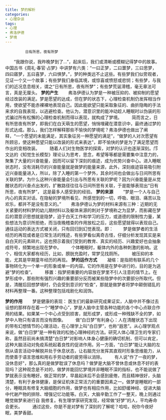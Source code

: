```yaml
---
title: 梦的解析
categories:
- 心理杂谈
tags:
- 心理
- 弗洛伊德
- 梦境
---
```

             日有所思，夜有所梦


   &emsp;&emsp;“我跟你说，我昨晚梦到了...”，起床后，我们或清晰或模糊记得梦中的故事。中国古书《周礼·春官·占梦》中讲梦有六类：“一曰正梦，二曰噩梦，三曰思梦，四曰寤梦，五曰喜梦，六曰惧梦。”，梦的种类远不止这些。有些梦我们似旁观者，见证一个又一个故事；有些梦我们身临其境，或惊喜或愤怒或悲悯；有些梦，与我们的近况息息相关，谓之“日有所思，夜有所梦”；有些梦荒诞滑稽，毫无章法可言，真是无厘头。
**梦的产生**
    &emsp;&emsp;弗洛伊德认为梦是一种被压抑的、被抑制的愿望经过改装的满足。梦是愿望的达成，但在梦的状态下，心理检查机制仍发挥相当作用，使欲望不能赤裸裸地表现自己。因此能欲望只能采取象征的、曲折隐晦的手法来求的自我表现，以逃避检查。他认为，潜意识里的能冲动趁人睡眠时以伪装的形式骗过所有松懈的心理检查机制而得以表现，就构成了梦境。
    &emsp;&emsp;简而言之，日有所思夜有所梦，即我们在白天萌生的愿望，悄悄埋藏在潜意识中，最终通过梦的形式达成。那么，我们怎样解释那些不愉快的梦境呢？弗洛伊德也做出了阐释，“一个愿望的未能满足，其实象征另一种愿望的满足”，“做梦的人对次愿望有所顾忌，使这种愿望只能以改装的形式来表达”，即不愉快的梦是为了满足愿望而作出的变相改装。
    &emsp;&emsp;随着人们对生物医学的探索，对梦的认识也逐渐深刻。邝文达的《知觉生长模型》理论认为思考，思念，希望等等都是需要集中注意力的，聚集了大量的兴奋能量，因而可以留下深刻的痕迹，成为优势兴奋中心。进入睡眠状态时，没有消耗尽的兴奋能量就是做梦的能量来源，此外，深刻痕迹容易吸引附近兴奋能量进入，所以，除了入睡的第一个梦外，其余时间也会做出与日间所思有关联的梦。为什么这种兴奋能量会引出与所思有关联的梦呢？因为兴奋能量是从觉醒状态的兴奋点出发的，扩散路径往往与日间所思有关联，于是能够表现出“日有所思，夜有所梦”， 这是最多人感受到的经验。
**梦的来源**
    &emsp;&emsp;“梦是一个人与自己内心的真实对话。在隐秘的梦境所看见、所感觉到的一切，呼吸、眼泪、痛苦以及欢乐，都并不是没有意义的。”
    &emsp;&emsp;弗洛伊德认为梦的材料来源有三种：近期的无关紧要的材料梦的幼儿期材料以及躯体来源的刺对于梦境称之为显梦，而影藏在梦后的潜意识思想就是隐梦，迫于白天工作和学习的压力，或道德的限制性力量，某些想法为意识所拒绝，而当夜晚稽查的作用放松之后，这些愿望就得以表现自己。通往运动的表达方式被关闭，只有回归到幻觉表现。即：
    &emsp;&emsp;梦是做梦者的生活经历的再现或者是日常生活的残迹，有些梦看似离奇古怪，仔细分析发现其实是来自白天的元素碎片。这也预示着我们受到的教育、真实的经历、兴趣爱好也会抽象成符号，频繁地出现在梦中。
   &emsp;&emsp;个体睡眠时，躯体内外的各种刺激的影响。这个，相信大家都有经历，比如，膀胱充盈时，常梦见找厕所。
   &emsp;&emsp;被压抑的本能，尤其是早期童年经历的再现。
**梦的运作方式**
   &emsp;&emsp;凝缩：是指把有联系的几个事物转化为一个单一的形象或单一的内容。它的作用是在梦中进行的，目的是为逃避“梦的检查”。
   &emsp;&emsp;移置：指梦把重要的内容放在梦里不引人注意的情节上。在梦形成中，那些附有强烈兴趣的重要部分反而被某些隐梦中的次要部分所取代。但是，清醒后回想梦境时，仍会受到意识的“检查”，那就是做梦者将梦中颠倒错乱的材料再整理一番。这种整理包括戏剧化和润饰。

**梦的作用**
   &emsp;&emsp;梦是健康的表现： 医生们的最新研究成果证实，人脑中并不像过去设想的那样存在着一个“睡梦中心”，梦是人脑中主管各种功能的各个中心点联合作用的结果。如果某一个中心点受到损害，就形成梦，或形成一种残缺不全的梦，如梦中人物只有语言而没有图像。
   &emsp;&emsp;做“白日梦”有利身心：人在清醒状态下出现的带有幻想情节的心理活动，在心理学上叫“白日梦”，也称“遐思”。从心理学观点来说，做“白日梦”是一种有效的松弛心理神经的方法。研究人体心理卫生的专家们称，虽然目前尚未搞清楚“白日梦”对影响人体身心健康的确切机制，但可以肯定，这种大脑活动对免疫系统起着良性的促进作用。另一方面，“白日梦”能让大脑的左侧从语言活动中解脱并处于休息状态，让右脑充分发挥其直观时形象思维能力，从而使善于语言思维和用右手劳动者的疲劳得以消除。
    &emsp;&emsp;有人说"作了一夜的梦，没休息好"，那么真的是做梦耽误了休息吗？做梦是大脑不曾休息或休息不好的表现吗？这种观念是不对的，做梦并能回忆梦境并非睡眠不深的指标，也不能说做了梦就表示没有睡好。做正常的梦，早晨起床后不会感到疲倦，而且精神很好，头脑清楚，有利于身体健康，是保证机体正常活力的重要因素之一。做梦是睡眠的一部分，睡眠具有修复大脑细胞的作用，做梦也有相应作用，比如舒缓神经、促进大脑中代谢产物的排除、增强记忆功能等。白天，大脑辛勤工作了一整天，晚上则通过睡觉做梦来进行自 我修复。有生理学家研究发现，经常做“好梦”的人，平均寿命会更长。
   &emsp;&emsp;通过这些，你是不是对梦有了深刻的了解呢？哈哈，祝你今夜好眠，美梦香甜。


 